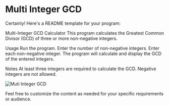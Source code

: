 # Multi Integer GCD


Certainly! Here's a README template for your program:

Multi-Integer GCD Calculator
This program calculates the Greatest Common Divisor (GCD) of three or more non-negative integers.

Usage
Run the program.
Enter the number of non-negative integers.
Enter each non-negative integer.
The program will calculate and display the GCD of the entered integers.

Notes
At least three integers are required to calculate the GCD.
Negative integers are not allowed.


![Muti Integer GCD](https://github.com/ReuAzel181/Multi-Integer-GCD/blob/main/image.png)

Feel free to customize the content as needed for your specific requirements or audience.